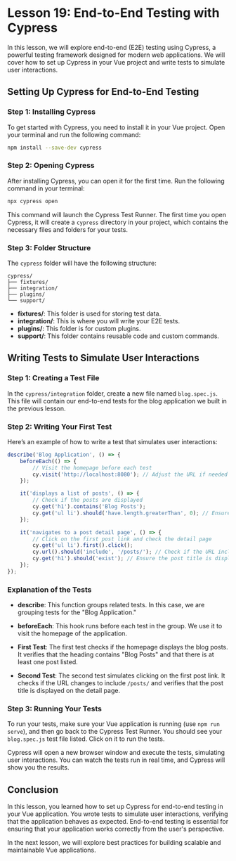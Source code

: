 # Lesson 19: End-to-End Testing with Cypress

In this lesson, we will explore end-to-end (E2E) testing using Cypress, a powerful testing framework designed for modern web applications. We will cover how to set up Cypress in your Vue project and write tests to simulate user interactions.

## Setting Up Cypress for End-to-End Testing

### Step 1: Installing Cypress

To get started with Cypress, you need to install it in your Vue project. Open your terminal and run the following command:

```bash
npm install --save-dev cypress
```

### Step 2: Opening Cypress

After installing Cypress, you can open it for the first time. Run the following command in your terminal:

```bash
npx cypress open
```

This command will launch the Cypress Test Runner. The first time you open Cypress, it will create a `cypress` directory in your project, which contains the necessary files and folders for your tests.

### Step 3: Folder Structure

The `cypress` folder will have the following structure:

```
cypress/
├── fixtures/
├── integration/
├── plugins/
└── support/
```

- **fixtures/**: This folder is used for storing test data.
- **integration/**: This is where you will write your E2E tests.
- **plugins/**: This folder is for custom plugins.
- **support/**: This folder contains reusable code and custom commands.

## Writing Tests to Simulate User Interactions

### Step 1: Creating a Test File

In the `cypress/integration` folder, create a new file named `blog.spec.js`. This file will contain our end-to-end tests for the blog application we built in the previous lesson.

### Step 2: Writing Your First Test

Here’s an example of how to write a test that simulates user interactions:

```javascript
describe('Blog Application', () => {
    beforeEach(() => {
        // Visit the homepage before each test
        cy.visit('http://localhost:8080'); // Adjust the URL if needed
    });

    it('displays a list of posts', () => {
        // Check if the posts are displayed
        cy.get('h1').contains('Blog Posts');
        cy.get('ul li').should('have.length.greaterThan', 0); // Ensure there are posts
    });

    it('navigates to a post detail page', () => {
        // Click on the first post link and check the detail page
        cy.get('ul li').first().click();
        cy.url().should('include', '/posts/'); // Check if the URL includes '/posts/'
        cy.get('h1').should('exist'); // Ensure the post title is displayed
    });
});
```

### Explanation of the Tests

- **describe**: This function groups related tests. In this case, we are grouping tests for the "Blog Application."
  
- **beforeEach**: This hook runs before each test in the group. We use it to visit the homepage of the application.

- **First Test**: The first test checks if the homepage displays the blog posts. It verifies that the heading contains "Blog Posts" and that there is at least one post listed.

- **Second Test**: The second test simulates clicking on the first post link. It checks if the URL changes to include `/posts/` and verifies that the post title is displayed on the detail page.

### Step 3: Running Your Tests

To run your tests, make sure your Vue application is running (use `npm run serve`), and then go back to the Cypress Test Runner. You should see your `blog.spec.js` test file listed. Click on it to run the tests.

Cypress will open a new browser window and execute the tests, simulating user interactions. You can watch the tests run in real time, and Cypress will show you the results.

## Conclusion

In this lesson, you learned how to set up Cypress for end-to-end testing in your Vue application. You wrote tests to simulate user interactions, verifying that the application behaves as expected. End-to-end testing is essential for ensuring that your application works correctly from the user's perspective.

In the next lesson, we will explore best practices for building scalable and maintainable Vue applications.